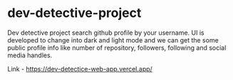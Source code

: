 # dev-detective-project
Dev detective project search github profile by your username. UI is developed to change into dark and light mode and we can get the some public profile info like number of repository, followers, following and social media handles.

Link - https://dev-detectice-web-app.vercel.app/
